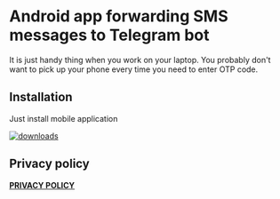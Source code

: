 Android app forwarding SMS messages to Telegram bot
===================================================
It is just handy thing when you work on your laptop.
You probably don't want to pick up your phone every time you need to enter OTP code.

Installation
------------
Just install mobile application

[![downloads](https://img.shields.io/github/v/release/igrmk/smsq.svg)](https://github.com/igrmk/smsq/releases/latest)

Privacy policy
--------------
__[PRIVACY POLICY](PRIVACY.md)__


